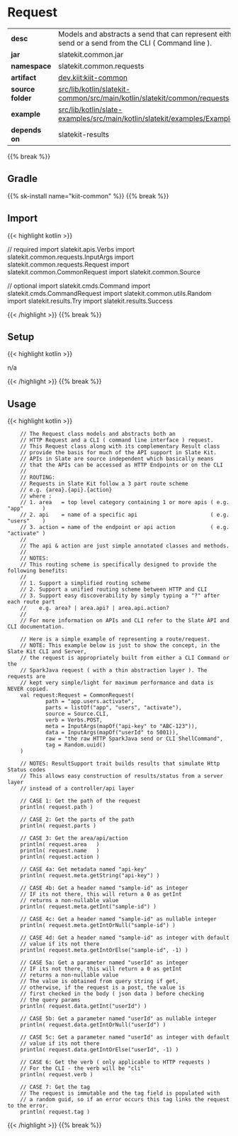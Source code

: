 
# Request

<table class="table table-striped table-bordered">
  <tbody>
    <tr>
      <td><strong>desc</strong></td>
      <td>Models and abstracts a send that can represent either an HTTP send or a send from the CLI ( Command line ).</td>
    </tr>
    <tr>
      <td><strong>jar</strong></td>
      <td>slatekit.common.jar</td>
    </tr>
    <tr>
      <td><strong>namespace</strong></td>
      <td>slatekit.common.requests</td>
    </tr>
    <tr>
      <td><strong>artifact</strong></td>
      <td><a href="https://github.com/orgs/slatekit/packages?q=dev.kiit.kiit-common">dev.kiit:kiit-common</a></td>
    </tr>
    <tr>
      <td><strong>source folder</strong></td>
      <td><a href="https://github.com/slatekit/slatekit/tree/master/src/lib/kotlin/slatekit-common/src/main/kotlin/slatekit/common/requests" class="url-ch">src/lib/kotlin/slatekit-common/src/main/kotlin/slatekit/common/requests</a></td>
    </tr>
    <tr>
      <td><strong>example</strong></td>
      <td><a href="https://github.com/slatekit/slatekit/tree/master/src/lib/kotlin/slatekit-examples/src/main/kotlin/slatekit/examples/Example_Request.kt" class="url-ch">src/lib/kotlin/slate-examples/src/main/kotlin/slatekit/examples/Example_Request.kt</a></td>
    </tr>
    <tr>
      <td><strong>depends on</strong></td>
      <td> slatekit-results</td>
    </tr>
  </tbody>
</table>
{{% break %}}

## Gradle
{{% sk-install name="kiit-common" %}}
{{% break %}}

## Import
{{< highlight kotlin >}}


// required 
import slatekit.apis.Verbs
import slatekit.common.requests.InputArgs
import slatekit.common.requests.Request
import slatekit.common.CommonRequest
import slatekit.common.Source


// optional 
import slatekit.cmds.Command
import slatekit.cmds.CommandRequest
import slatekit.common.utils.Random
import slatekit.results.Try
import slatekit.results.Success



{{< /highlight >}}
{{% break %}}

## Setup
{{< highlight kotlin >}}


n/a


{{< /highlight >}}
{{% break %}}

## Usage
{{< highlight kotlin >}}


        // The Request class models and abstracts both an
        // HTTP Request and a CLI ( command line interface ) request.
        // This Request class along with its complementary Result class
        // provide the basis for much of the API support in Slate Kit.
        // APIs in Slate are source independent which basically means
        // that the APIs can be accessed as HTTP Endpoints or on the CLI
        //
        // ROUTING:
        // Requests in Slate Kit follow a 3 part route scheme
        // e.g. {area}.{api}.{action}
        // where :
        // 1. area   = top level category containing 1 or more apis ( e.g. "app"      )
        // 2. api    = name of a specific api                       ( e.g. "users"    )
        // 3. action = name of the endpoint or api action           ( e.g. "activate" )
        //
        // The api & action are just simple annotated classes and methods.
        //
        // NOTES:
        // This routing scheme is specifically designed to provide the following benefits:
        //
        // 1. Support a simplified routing scheme
        // 2. Support a unified routing scheme between HTTP and CLI
        // 3. Support easy discoverability by simply typing a "?" after each route part
        //    e.g. area? | area.api? | area.api.action?
        //
        // For more information on APIs and CLI refer to the Slate API and CLI documentation.

        // Here is a simple example of representing a route/request.
        // NOTE: This example below is just to show the concept, in the Slate Kit CLI and Server,
        // the request is appropriately built from either a CLI Command or the
        // SparkJava request ( with a thin abstraction layer ). The requests are
        // kept very simple/light for maximum performance and data is NEVER copied.
        val request:Request = CommonRequest(
                path = "app.users.activate",
                parts = listOf("app", "users", "activate"),
                source = Source.CLI,
                verb = Verbs.POST,
                meta = InputArgs(mapOf("api-key" to "ABC-123")),
                data = InputArgs(mapOf("userId" to 5001)),
                raw = "the raw HTTP SparkJava send or CLI ShellCommand",
                tag = Random.uuid()
        )

        // NOTES: ResultSupport trait builds results that simulate Http Status codes
        // This allows easy construction of results/status from a server layer
        // instead of a controller/api layer

        // CASE 1: Get the path of the request
        println( request.path )

        // CASE 2: Get the parts of the path
        println( request.parts )

        // CASE 3: Get the area/api/action
        println( request.area   )
        println( request.name   )
        println( request.action )

        // CASE 4a: Get metadata named "api-key"
        println( request.meta.getString("api-key") )

        // CASE 4b: Get a header named "sample-id" as integer
        // IF its not there, this will return a 0 as getInt
        // returns a non-nullable value
        println( request.meta.getInt("sample-id") )

        // CASE 4c: Get a header named "sample-id" as nullable integer
        println( request.meta.getIntOrNull("sample-id") )

        // CASE 4d: Get a header named "sample-id" as integer with default
        // value if its not there
        println( request.meta.getIntOrElse("sample-id", -1) )

        // CASE 5a: Get a parameter named "userId" as integer
        // IF its not there, this will return a 0 as getInt
        // returns a non-nullable value
        // The value is obtained from query string if get,
        // otherwise, if the request is a post, the value is
        // first checked in the body ( json data ) before checking
        // the query params
        println( request.data.getInt("userId") )

        // CASE 5b: Get a parameter named "userId" as nullable integer
        println( request.data.getIntOrNull("userId") )

        // CASE 5c: Get a parameter named "userId" as integer with default
        // value if its not there
        println( request.data.getIntOrElse("userId", -1) )

        // CASE 6: Get the verb ( only applicable to HTTP requests )
        // For the CLI - the verb will be "cli"
        println( request.verb )

        // CASE 7: Get the tag
        // The request is immutable and the tag field is populated with
        // a random guid, so if an error occurs this tag links the request to the error.
        println( request.tag )
        

{{< /highlight >}}
{{% break %}}

